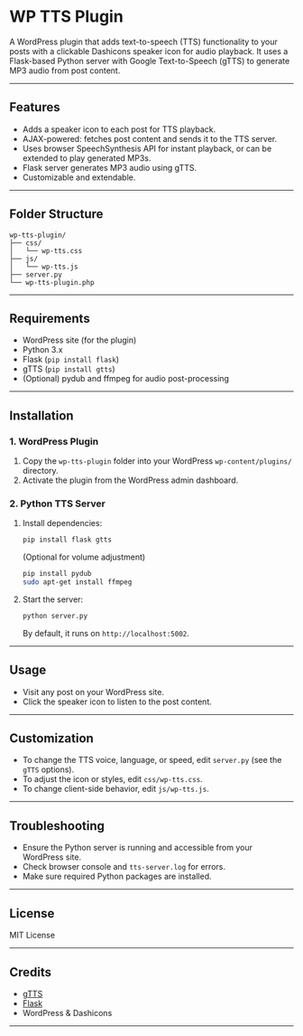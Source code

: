 # WP TTS Plugin

A WordPress plugin that adds text-to-speech (TTS) functionality to your posts with a clickable Dashicons speaker icon for audio playback. It uses a Flask-based Python server with Google Text-to-Speech (gTTS) to generate MP3 audio from post content.

---

## Features

- Adds a speaker icon to each post for TTS playback.
- AJAX-powered: fetches post content and sends it to the TTS server.
- Uses browser SpeechSynthesis API for instant playback, or can be extended to play generated MP3s.
- Flask server generates MP3 audio using gTTS.
- Customizable and extendable.

---

## Folder Structure

```
wp-tts-plugin/
├── css/
│   └── wp-tts.css
├── js/
│   └── wp-tts.js
├── server.py
└── wp-tts-plugin.php
```

---

## Requirements

- WordPress site (for the plugin)
- Python 3.x
- Flask (`pip install flask`)
- gTTS (`pip install gtts`)
- (Optional) pydub and ffmpeg for audio post-processing

---

## Installation

### 1. WordPress Plugin

1. Copy the `wp-tts-plugin` folder into your WordPress `wp-content/plugins/` directory.
2. Activate the plugin from the WordPress admin dashboard.

### 2. Python TTS Server

1. Install dependencies:
    ```bash
    pip install flask gtts
    ```
    (Optional for volume adjustment)
    ```bash
    pip install pydub
    sudo apt-get install ffmpeg
    ```
2. Start the server:
    ```bash
    python server.py
    ```
    By default, it runs on `http://localhost:5002`.

---

## Usage

- Visit any post on your WordPress site.
- Click the speaker icon to listen to the post content.

---

## Customization

- To change the TTS voice, language, or speed, edit `server.py` (see the `gTTS` options).
- To adjust the icon or styles, edit `css/wp-tts.css`.
- To change client-side behavior, edit `js/wp-tts.js`.

---

## Troubleshooting

- Ensure the Python server is running and accessible from your WordPress site.
- Check browser console and `tts-server.log` for errors.
- Make sure required Python packages are installed.

---

## License

MIT License

---

## Credits

- [gTTS](https://pypi.org/project/gTTS/)
- [Flask](https://flask.palletsprojects.com/)
- WordPress & Dashicons

---
